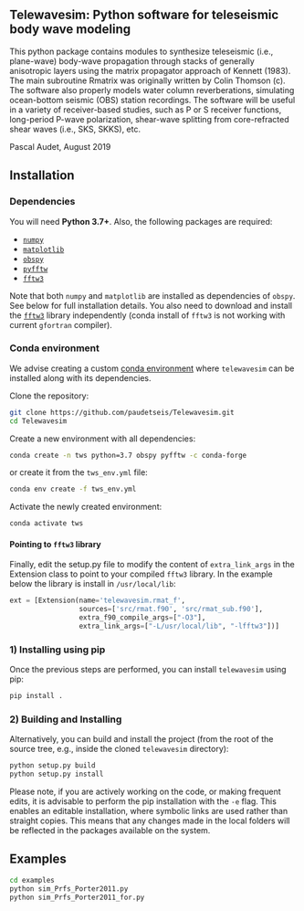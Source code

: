 ## Telewavesim: Python software for teleseismic body wave modeling

This python package contains modules to synthesize teleseismic (i.e., plane-wave) 
body-wave propagation through stacks of generally anisotropic layers using the
matrix propagator approach of Kennett (1983). The main subroutine Rmatrix
was originally written by Colin Thomson (c). The software also properly models water 
column reverberations, simulating ocean-bottom seismic (OBS) station recordings. The software
will be useful in a variety of receiver-based studies, such as P or S receiver functions,
long-period P-wave polarization, shear-wave splitting from core-refracted shear waves (i.e., SKS, SKKS),
etc. 


Pascal Audet, August 2019



## Installation

### Dependencies

You will need **Python 3.7+**.
Also, the following packages are required:

- [`numpy`](http://numpy.org)
- [`matplotlib`](https://matplotlib.org/)
- [`obspy`](https://github.com/obspy/obspy/wiki)
- [`pyfftw`](https://pyfftw.readthedocs.io/en/latest/)
- [`fftw3`](http://www.fftw.org)

Note that both `numpy` and `matplotlib` are installed as dependencies of `obspy`. See below for full installation details. You also need to download and install the [`fftw3`](http://www.fftw.org) library independently (conda install of `fftw3` is not working with current `gfortran` compiler). 

### Conda environment

We advise creating a custom [conda environment](https://conda.io/docs/user-guide/tasks/manage-environments.html)
where `telewavesim` can be installed along with its dependencies.

Clone the repository:
```bash
git clone https://github.com/paudetseis/Telewavesim.git
cd Telewavesim
```

Create a new environment with all dependencies:
```bash
conda create -n tws python=3.7 obspy pyfftw -c conda-forge
```
or create it from the `tws_env.yml` file:
```bash
conda env create -f tws_env.yml
```
Activate the newly created environment:
```bash
conda activate tws
```

#### Pointing to `fftw3` library

Finally, edit the setup.py file to modify the content of ```extra_link_args``` in the Extension class to point to your compiled `fftw3` library. In the example below the library is install in ```/usr/local/lib```:

```python
ext = [Extension(name='telewavesim.rmat_f',
                 sources=['src/rmat.f90', 'src/rmat_sub.f90'],
                 extra_f90_compile_args=["-O3"],
                 extra_link_args=["-L/usr/local/lib", "-lfftw3"])]
```

### 1) Installing using pip

Once the previous steps are performed, you can install `telewavesim` using pip:
```bash
pip install .
```

### 2) Building and Installing

Alternatively, you can build and install the project (from the root of the source tree, e.g., inside the cloned `telewavesim` directory):

```bash
python setup.py build 
python setup.py install
```

Please note, if you are actively working on the code, or making frequent edits, it is advisable
to perform the pip installation with the ```-e``` flag. This enables an editable installation, where
symbolic links are used rather than straight copies. This means that any changes made in the
local folders will be reflected in the packages available on the system.

## Examples

```bash
cd examples
python sim_Prfs_Porter2011.py
python sim_Prfs_Porter2011_for.py
```